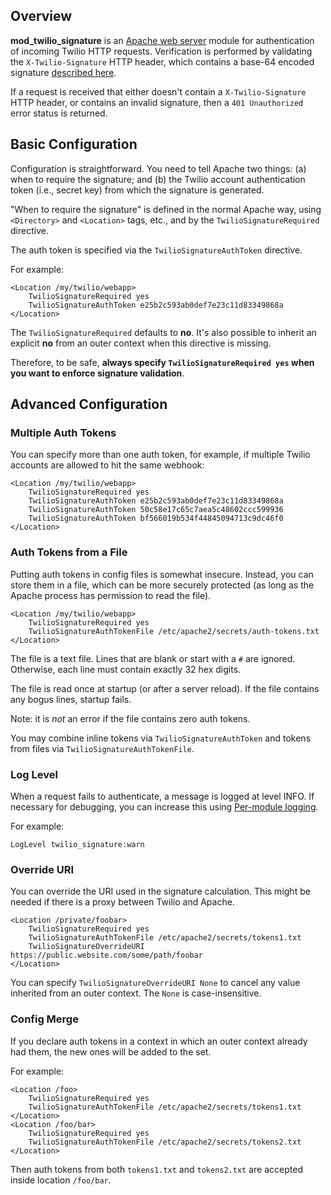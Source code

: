 ## Overview

**mod\_twilio\_signature** is an [Apache web server](http://en.wikipedia.org/wiki/Apache_HTTP_Server) module for authentication of incoming Twilio HTTP requests. Verification is performed by validating the `X-Twilio-Signature` HTTP header, which contains a base-64 encoded signature [described here](https://www.twilio.com/docs/usage/security#validating-requests).

If a request is received that either doesn't contain a `X-Twilio-Signature` HTTP header, or contains an invalid signature, then a `401 Unauthorized` error status is returned.

## Basic Configuration

Configuration is straightforward. You need to tell Apache two things: (a) when to require the signature; and (b) the Twilio account authentication token (i.e., secret key) from which the signature is generated.

"When to require the signature" is defined in the normal Apache way, using `<Directory>` and `<Location>` tags, etc., and by the `TwilioSignatureRequired` directive.

The auth token is specified via the `TwilioSignatureAuthToken` directive.

For example:

```
<Location /my/twilio/webapp>
    TwilioSignatureRequired yes
    TwilioSignatureAuthToken e25b2c593ab0def7e23c11d83349868a
</Location>
```

The `TwilioSignatureRequired` defaults to **no**. It's also possible to inherit an explicit **no** from an outer context when this directive is missing.

Therefore, to be safe, **always specify `TwilioSignatureRequired yes` when you want to enforce signature validation**.

## Advanced Configuration

### Multiple Auth Tokens

You can specify more than one auth token, for example, if multiple Twilio accounts are allowed to hit the same webhook:

```
<Location /my/twilio/webapp>
    TwilioSignatureRequired yes
    TwilioSignatureAuthToken e25b2c593ab0def7e23c11d83349868a
    TwilioSignatureAuthToken 50c58e17c65c7aea5c48602ccc599936
    TwilioSignatureAuthToken bf566019b534f44845094713c9dc46f0
</Location>
```

### Auth Tokens from a File

Putting auth tokens in config files is somewhat insecure. Instead, you can store them in a file, which can be more securely protected (as long as the Apache process has permission to read the file).

```
<Location /my/twilio/webapp>
    TwilioSignatureRequired yes
    TwilioSignatureAuthTokenFile /etc/apache2/secrets/auth-tokens.txt
</Location>
```

The file is a text file. Lines that are blank or start with a `#` are ignored. Otherwise, each line must contain exactly 32 hex digits.

The file is read once at startup (or after a server reload). If the file contains any bogus lines, startup fails.

Note: it is _not_ an error if the file contains zero auth tokens.

You may combine inline tokens via `TwilioSignatureAuthToken` and tokens from files via `TwilioSignatureAuthTokenFile`.

### Log Level

When a request fails to authenticate, a message is logged at level INFO. If necessary for debugging, you can increase this using [Per-module logging](https://httpd.apache.org/docs/current/logs.html#permodule).

For example:

```
LogLevel twilio_signature:warn
```

### Override URI

You can override the URI used in the signature calculation. This might be needed if there is a proxy between Twilio and Apache.

```
<Location /private/foobar>
    TwilioSignatureRequired yes
    TwilioSignatureAuthTokenFile /etc/apache2/secrets/tokens1.txt
    TwilioSignatureOverrideURI https://public.website.com/some/path/foobar
</Location>
```

You can specify `TwilioSignatureOverrideURI None` to cancel any value inherited from an outer context. The `None` is case-insensitive.

### Config Merge

If you declare auth tokens in a context in which an outer context already had them, the new ones will be added to the set.

For example:

```
<Location /foo>
    TwilioSignatureRequired yes
    TwilioSignatureAuthTokenFile /etc/apache2/secrets/tokens1.txt
</Location>
<Location /foo/bar>
    TwilioSignatureRequired yes
    TwilioSignatureAuthTokenFile /etc/apache2/secrets/tokens2.txt
</Location>
```

Then auth tokens from both `tokens1.txt` and `tokens2.txt` are accepted inside location `/foo/bar`.

